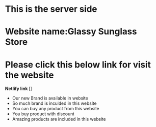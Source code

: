 


 <!--Website name  -->
   # This is the server side
  # Website name:Glassy Sunglass Store
 <!-- Netlify live link -->
 # Please click this below link for visit the website
**Netlify link** []
 <!-- Benfits of this website -->
 * Our new Brand is available in website
 * So much brand is inculded in this website
 * You can buy any product from this website
 * You buy product with discount
 * Amazing products are included in this website
















